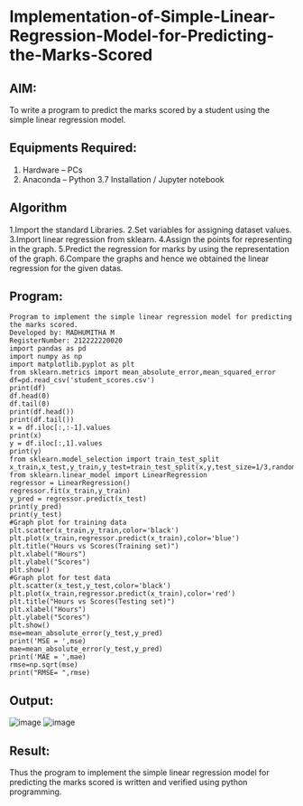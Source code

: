 # Implementation-of-Simple-Linear-Regression-Model-for-Predicting-the-Marks-Scored

## AIM:
To write a program to predict the marks scored by a student using the simple linear regression model.

## Equipments Required:
1. Hardware – PCs
2. Anaconda – Python 3.7 Installation / Jupyter notebook

## Algorithm
 1.Import the standard Libraries. 2.Set variables for assigning dataset values. 3.Import linear regression from sklearn. 4.Assign the points for representing in the graph. 5.Predict the regression for marks by using the representation of the graph. 6.Compare the graphs and hence we obtained the linear regression for the given datas.

## Program:
```
Program to implement the simple linear regression model for predicting the marks scored.
Developed by: MADHUMITHA M
RegisterNumber: 212222220020 
import pandas as pd
import numpy as np
import matplotlib.pyplot as plt
from sklearn.metrics import mean_absolute_error,mean_squared_error
df=pd.read_csv('student_scores.csv')
print(df)
df.head(0)
df.tail(0)
print(df.head())
print(df.tail())
x = df.iloc[:,:-1].values
print(x)
y = df.iloc[:,1].values
print(y)
from sklearn.model_selection import train_test_split
x_train,x_test,y_train,y_test=train_test_split(x,y,test_size=1/3,random_state=0)
from sklearn.linear_model import LinearRegression
regressor = LinearRegression()
regressor.fit(x_train,y_train)
y_pred = regressor.predict(x_test)
print(y_pred)
print(y_test)
#Graph plot for training data
plt.scatter(x_train,y_train,color='black')
plt.plot(x_train,regressor.predict(x_train),color='blue')
plt.title("Hours vs Scores(Training set)")
plt.xlabel("Hours")
plt.ylabel("Scores")
plt.show()
#Graph plot for test data
plt.scatter(x_test,y_test,color='black')
plt.plot(x_train,regressor.predict(x_train),color='red')
plt.title("Hours vs Scores(Testing set)")
plt.xlabel("Hours")
plt.ylabel("Scores")
plt.show()
mse=mean_absolute_error(y_test,y_pred)
print('MSE = ',mse)
mae=mean_absolute_error(y_test,y_pred)
print('MAE = ',mae)
rmse=np.sqrt(mse)
print("RMSE= ",rmse)
```

## Output:
![image](https://github.com/Madhumithamahendran/Implementation-of-Simple-Linear-Regression-Model-for-Predicting-the-Marks-Scored/assets/119394403/eb108c86-9bd4-45fa-932d-c306a1773361)
![image](https://github.com/Madhumithamahendran/Implementation-of-Simple-Linear-Regression-Model-for-Predicting-the-Marks-Scored/assets/119394403/130179ac-4ab3-4d0a-93f3-82b9d2174c44)

## Result:
Thus the program to implement the simple linear regression model for predicting the marks scored is written and verified using python programming.
